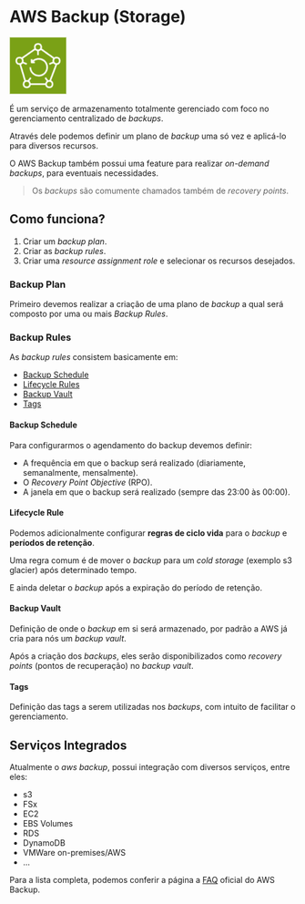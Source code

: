 # AWS Backup (Storage)

<img height=100px; alt="aws-backup" src="../../../../images/aws-backup.png" />

É um serviço de armazenamento totalmente gerenciado com foco no gerenciamento centralizado de *backups*.

Através dele podemos definir um plano de *backup* uma só vez e aplicá-lo para diversos recursos.

O AWS Backup também possui uma feature para realizar *on-demand backups*, para eventuais necessidades.

> Os *backups* são comumente chamados também de *recovery points*.

## Como funciona?

1. Criar um *backup plan*.
2. Criar as *backup rules*.
3. Criar uma *resource assignment role* e selecionar os recursos desejados.

### Backup Plan

Primeiro devemos realizar a criação de uma plano de *backup* a qual será composto por uma ou mais *Backup Rules*.

### Backup Rules

As *backup rules* consistem basicamente em:

- [Backup Schedule](#backup-schedule)
- [Lifecycle Rules](#lifecycle-rule)
- [Backup Vault](#backup-vault)
- [Tags](#tags)

#### Backup Schedule

Para configurarmos o agendamento do backup devemos definir:

- A frequência em que o backup será realizado (diariamente, semanalmente, mensalmente).
- O *Recovery Point Objective* (RPO).
- A janela em que o backup será realizado (sempre das 23:00 às 00:00).

#### Lifecycle Rule

Podemos adicionalmente configurar **regras de ciclo vida** para o *backup* e **períodos de retenção**.

Uma regra comum é de mover o *backup* para um *cold storage* (exemplo s3 glacier) após determinado tempo.

E ainda deletar o *backup* após a expiração do período de retenção.

#### Backup Vault

Definição de onde o *backup* em si será armazenado, por padrão a AWS já cria para nós um *backup vault*.

Após a criação dos *backups*, eles serão disponibilizados como *recovery points* (pontos de recuperação) no *backup vault*.

#### Tags

Definição das tags a serem utilizadas nos *backups*, com intuito de facilitar o gerenciamento.

## Serviços Integrados

Atualmente o *aws backup*, possui integração com diversos serviços, entre eles:

- s3
- FSx
- EC2
- EBS Volumes
- RDS
- DynamoDB
- VMWare on-premises/AWS
- ...

Para a lista completa, podemos conferir a página a [FAQ](https://aws.amazon.com/pt/backup/faqs/) oficial do AWS Backup.